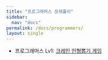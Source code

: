 ```yaml
---
title: "프로그래머스 문제풀이"
sidebar:
  nav: "docs"
permalink: /docs/programmers/
layout: single
---
```


- 프로그래머스 Lv1: [크레인 인형뽑기 게임](cranedoll/)
